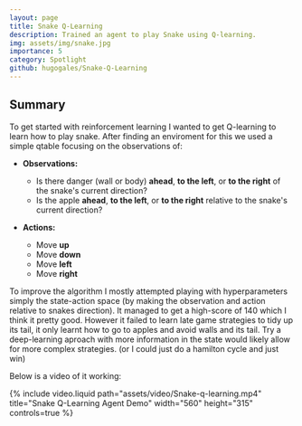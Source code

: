 ```yaml
---
layout: page
title: Snake Q‑Learning
description: Trained an agent to play Snake using Q‑learning.
img: assets/img/snake.jpg
importance: 5
category: Spotlight
github: hugogales/Snake-Q-Learning
---
```


## Summary

To get started with reinforcement learning I wanted to get Q-learning to learn how to play snake.
After finding an enviroment for this we used a simple qtable focusing on the observations of:

- **Observations:**
  - Is there danger (wall or body) **ahead**, **to the left**, or **to the right** of the snake's current direction?
  - Is the apple **ahead**, **to the left**, or **to the right** relative to the snake's current direction?

- **Actions:**
  - Move **up**
  - Move **down**
  - Move **left**
  - Move **right**


To improve the algorithm I mostly attempted playing with hyperparameters simply the state-action space (by making the observation and action relative to snakes direction). It managed to get a high-score of 140 which I think it pretty good. However it failed to learn late game strategies to tidy up its tail, it only learnt how to go to apples and avoid walls and its tail. Try a deep-learning aproach with more information in the state would likely allow for more complex strategies. (or I could just do a hamilton cycle and just win)

Below is a video of it working:

{% include video.liquid path="assets/video/Snake-q-learning.mp4" title="Snake Q-Learning Agent Demo" width="560" height="315" controls=true %}
